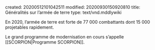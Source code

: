 created: 20200512101042511
modified: 20200930150920810
title: Généralités sur l’armée de terre
type: text/vnd.mddlywiki

En 2020, l’armée de terre est forte de 77 000 combattants dont 15 000 projetables rapidement.

Le grand programme de modernisation en cours s’appelle [[SCORPION|Programme SCORPION]].